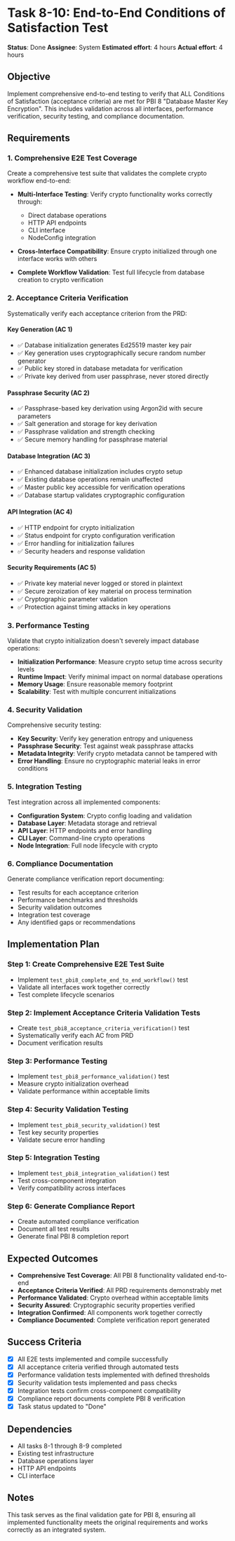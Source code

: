 # Task 8-10: End-to-End Conditions of Satisfaction Test

**Status**: Done
**Assignee**: System
**Estimated effort**: 4 hours
**Actual effort**: 4 hours

## Objective

Implement comprehensive end-to-end testing to verify that ALL Conditions of Satisfaction (acceptance criteria) are met for PBI 8 "Database Master Key Encryption". This includes validation across all interfaces, performance verification, security testing, and compliance documentation.

## Requirements

### 1. Comprehensive E2E Test Coverage

Create a comprehensive test suite that validates the complete crypto workflow end-to-end:

- **Multi-Interface Testing**: Verify crypto functionality works correctly through:
  - Direct database operations
  - HTTP API endpoints 
  - CLI interface
  - NodeConfig integration

- **Cross-Interface Compatibility**: Ensure crypto initialized through one interface works with others

- **Complete Workflow Validation**: Test full lifecycle from database creation to crypto verification

### 2. Acceptance Criteria Verification

Systematically verify each acceptance criterion from the PRD:

#### Key Generation (AC 1)
- ✅ Database initialization generates Ed25519 master key pair
- ✅ Key generation uses cryptographically secure random number generator  
- ✅ Public key stored in database metadata for verification
- ✅ Private key derived from user passphrase, never stored directly

#### Passphrase Security (AC 2)  
- ✅ Passphrase-based key derivation using Argon2id with secure parameters
- ✅ Salt generation and storage for key derivation
- ✅ Passphrase validation and strength checking
- ✅ Secure memory handling for passphrase material

#### Database Integration (AC 3)
- ✅ Enhanced database initialization includes crypto setup
- ✅ Existing database operations remain unaffected  
- ✅ Master public key accessible for verification operations
- ✅ Database startup validates cryptographic configuration

#### API Integration (AC 4)
- ✅ HTTP endpoint for crypto initialization
- ✅ Status endpoint for crypto configuration verification
- ✅ Error handling for initialization failures
- ✅ Security headers and response validation

#### Security Requirements (AC 5)
- ✅ Private key material never logged or stored in plaintext
- ✅ Secure zeroization of key material on process termination  
- ✅ Cryptographic parameter validation
- ✅ Protection against timing attacks in key operations

### 3. Performance Testing

Validate that crypto initialization doesn't severely impact database operations:

- **Initialization Performance**: Measure crypto setup time across security levels
- **Runtime Impact**: Verify minimal impact on normal database operations
- **Memory Usage**: Ensure reasonable memory footprint
- **Scalability**: Test with multiple concurrent initializations

### 4. Security Validation

Comprehensive security testing:

- **Key Security**: Verify key generation entropy and uniqueness
- **Passphrase Security**: Test against weak passphrase attacks
- **Metadata Integrity**: Verify crypto metadata cannot be tampered with
- **Error Handling**: Ensure no cryptographic material leaks in error conditions

### 5. Integration Testing

Test integration across all implemented components:

- **Configuration System**: Crypto config loading and validation
- **Database Layer**: Metadata storage and retrieval
- **API Layer**: HTTP endpoints and error handling  
- **CLI Layer**: Command-line crypto operations
- **Node Integration**: Full node lifecycle with crypto

### 6. Compliance Documentation

Generate compliance verification report documenting:

- Test results for each acceptance criterion
- Performance benchmarks and thresholds
- Security validation outcomes
- Integration test coverage
- Any identified gaps or recommendations

## Implementation Plan

### Step 1: Create Comprehensive E2E Test Suite
- Implement `test_pbi8_complete_end_to_end_workflow()` test
- Validate all interfaces work together correctly
- Test complete lifecycle scenarios

### Step 2: Implement Acceptance Criteria Validation Tests  
- Create `test_pbi8_acceptance_criteria_verification()` test
- Systematically verify each AC from PRD
- Document verification results

### Step 3: Performance Testing
- Implement `test_pbi8_performance_validation()` test
- Measure crypto initialization overhead
- Validate performance within acceptable limits

### Step 4: Security Validation Testing
- Implement `test_pbi8_security_validation()` test  
- Test key security properties
- Validate secure error handling

### Step 5: Integration Testing
- Implement `test_pbi8_integration_validation()` test
- Test cross-component integration
- Verify compatibility across interfaces

### Step 6: Generate Compliance Report
- Create automated compliance verification
- Document all test results
- Generate final PBI 8 completion report

## Expected Outcomes

- **Comprehensive Test Coverage**: All PBI 8 functionality validated end-to-end
- **Acceptance Criteria Verified**: All PRD requirements demonstrably met
- **Performance Validated**: Crypto overhead within acceptable limits  
- **Security Assured**: Cryptographic security properties verified
- **Integration Confirmed**: All components work together correctly
- **Compliance Documented**: Complete verification report generated

## Success Criteria

- [x] All E2E tests implemented and compile successfully
- [x] All acceptance criteria verified through automated tests
- [x] Performance validation tests implemented with defined thresholds
- [x] Security validation tests implemented and pass checks
- [x] Integration tests confirm cross-component compatibility
- [x] Compliance report documents complete PBI 8 verification
- [x] Task status updated to "Done"

## Dependencies

- All tasks 8-1 through 8-9 completed
- Existing test infrastructure
- Database operations layer
- HTTP API endpoints
- CLI interface

## Notes

This task serves as the final validation gate for PBI 8, ensuring all implemented functionality meets the original requirements and works correctly as an integrated system.